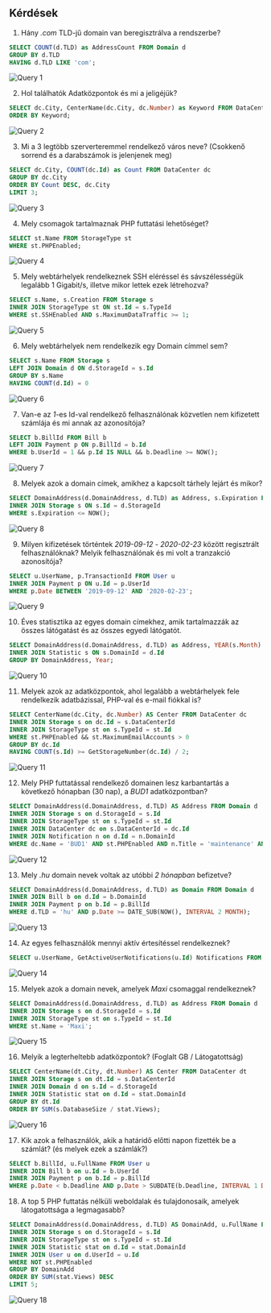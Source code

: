 ## Kérdések

1. Hány _.com_ TLD-jű domain van beregisztrálva a rendszerbe?

```sql
SELECT COUNT(d.TLD) as AddressCount FROM Domain d
GROUP BY d.TLD
HAVING d.TLD LIKE 'com';
```

![Query 1](./queries/query1.png "Query 1")

2. Hol találhatók Adatközpontok és mi a jeligéjük?

```sql
SELECT dc.City, CenterName(dc.City, dc.Number) as Keyword FROM DataCenter dc
ORDER BY Keyword;
```

![Query 2](./queries/query2.png "Query 2")

3. Mi a 3 legtöbb szerverteremmel rendelkező város neve? (Csokkenő sorrend és a darabszámok is jelenjenek meg)

```sql
SELECT dc.City, COUNT(dc.Id) as Count FROM DataCenter dc
GROUP BY dc.City
ORDER BY Count DESC, dc.City
LIMIT 3;
```

![Query 3](./queries/query3.png "Query 3")

4. Mely csomagok tartalmaznak PHP futtatási lehetőséget?

```sql
SELECT st.Name FROM StorageType st
WHERE st.PHPEnabled;
```

![Query 4](./queries/query4.png "Query 4")

5. Mely webtárhelyek rendelkeznek SSH eléréssel és sávszélességük legalább 1 Gigabit/s, illetve mikor lettek ezek létrehozva?

```sql
SELECT s.Name, s.Creation FROM Storage s
INNER JOIN StorageType st ON st.Id = s.TypeId
WHERE st.SSHEnabled AND s.MaximumDataTraffic >= 1;
```

![Query 5](./queries/query5.png "Query 5")

6. Mely webtárhelyek nem rendelkezik egy Domain címmel sem?

```sql
SELECT s.Name FROM Storage s
LEFT JOIN Domain d ON d.StorageId = s.Id
GROUP BY s.Name
HAVING COUNT(d.Id) = 0
```

![Query 6](./queries/query6.png "Query 6")

7. Van-e az _1_-es Id-val rendelkező felhasználónak közvetlen nem kifizetett számlája és mi annak az azonosítója?

```sql
SELECT b.BillId FROM Bill b
LEFT JOIN Payment p ON p.BillId = b.Id
WHERE b.UserId = 1 && p.Id IS NULL && b.Deadline >= NOW();
```

![Query 7](./queries/query7.png "Query 7")

8. Melyek azok a domain címek, amikhez a kapcsolt tárhely lejárt és mikor?

```sql
SELECT DomainAddress(d.DomainAddress, d.TLD) as Address, s.Expiration FROM Domain d
INNER JOIN Storage s ON s.Id = d.StorageId
WHERE s.Expiration <= NOW();
```

![Query 8](./queries/query8.png "Query 8")

9. Milyen kifizetések történtek _2019-09-12_ - _2020-02-23_ között regisztrált felhasználóknak? Melyik felhasználónak és mi volt a tranzakció azonosítója?

```sql
SELECT u.UserName, p.TransactionId FROM User u
INNER JOIN Payment p ON u.Id = p.UserId
WHERE p.Date BETWEEN '2019-09-12' AND '2020-02-23';
```

![Query 9](./queries/query9.png "Query 9")

10. Éves statisztika az egyes domain címekhez, amik tartalmazzák az összes látógatást és az összes egyedi látógatót.

```sql
SELECT DomainAddress(d.DomainAddress, d.TLD) as Address, YEAR(s.Month) AS Year, SUM(s.Views) AS ViewSum, SUM(s.UniqueViewers) as UViewSum FROM Domain d
INNER JOIN Statistic s ON s.DomainId = d.Id
GROUP BY DomainAddress, Year;
```

![Query 10](./queries/query10.png "Query 10")

11. Melyek azok az adatközpontok, ahol legalább a webtárhelyek fele rendelkezik adatbázissal, PHP-val és e-mail fiókkal is?

```sql
SELECT CenterName(dc.City, dc.Number) AS Center FROM DataCenter dc
INNER JOIN Storage s on dc.Id = s.DataCenterId
INNER JOIN StorageType st on s.TypeId = st.Id
WHERE st.PHPEnabled && st.MaximumEmailAccounts > 0
GROUP BY dc.Id
HAVING COUNT(s.Id) >= GetStorageNumber(dc.Id) / 2;
```

![Query 11](./queries/query11.png "Query 11")

12. Mely PHP futtatással rendelkező domainen lesz karbantartás a következő hónapban (30 nap), a _BUD1_ adatközpontban?

```sql
SELECT DomainAddress(d.DomainAddress, d.TLD) AS Address FROM Domain d
INNER JOIN Storage s on d.StorageId = s.Id
INNER JOIN StorageType st on s.TypeId = st.Id
INNER JOIN DataCenter dc on s.DataCenterId = dc.Id
INNER JOIN Notification n on d.Id = n.DomainId
WHERE dc.Name = 'BUD1' AND st.PHPEnabled AND n.Title = 'maintenance' AND n.TimeFrameEnd <= DATE_ADD(NOW(), INTERVAL 30 DAY);
```

![Query 12](./queries/query12.png "Query 12")

13. Mely _.hu_ domain nevek voltak az utóbbi _2 hónapban_ befizetve?

```sql
SELECT DomainAddress(d.DomainAddress, d.TLD) as Domain FROM Domain d
INNER JOIN Bill b on d.Id = b.DomainId
INNER JOIN Payment p on b.Id = p.BillId
WHERE d.TLD = 'hu' AND p.Date >= DATE_SUB(NOW(), INTERVAL 2 MONTH);
```

![Query 13](./queries/query13.png "Query 13")

14. Az egyes felhasználók mennyi aktív értesítéssel rendelkeznek?

```sql
SELECT u.UserName, GetActiveUserNotifications(u.Id) Notifications FROM User u;
```

![Query 14](./queries/query14.png "Query 14")

15. Melyek azok a domain nevek, amelyek _Maxi_ csomaggal rendelkeznek?

```sql
SELECT DomainAddress(d.DomainAddress, d.TLD) as Address FROM Domain d
INNER JOIN Storage s on d.StorageId = s.Id
INNER JOIN StorageType st on s.TypeId = st.Id
WHERE st.Name = 'Maxi';
```

![Query 15](./queries/query15.png "Query 15")

16. Melyik a legterheltebb adatközpontok? (Foglalt GB / Látogatottság)

```sql
SELECT CenterName(dt.City, dt.Number) AS Center FROM DataCenter dt
INNER JOIN Storage s on dt.Id = s.DataCenterId
INNER JOIN Domain d on s.Id = d.StorageId
INNER JOIN Statistic stat on d.Id = stat.DomainId
GROUP BY dt.Id
ORDER BY SUM(s.DatabaseSize / stat.Views);
```

![Query 16](./queries/query16.png "Query 16")

17. Kik azok a felhasználók, akik a határidő előtti napon fizették be a számlát? (és melyek ezek a számlák?)

```sql
SELECT b.BillId, u.FullName FROM User u
INNER JOIN Bill b on u.Id = b.UserId
INNER JOIN Payment p on b.Id = p.BillId
WHERE p.Date < b.Deadline AND p.Date > SUBDATE(b.Deadline, INTERVAL 1 DAY);
```

18. A top 5 PHP futtatás nélküli weboldalak és tulajdonosaik, amelyek látogatottsága a legmagasabb?

```sql
SELECT DomainAddress(d.DomainAddress, d.TLD) AS DomainAdd, u.FullName FROM Domain d
INNER JOIN Storage s on d.StorageId = s.Id
INNER JOIN StorageType st on s.TypeId = st.Id
INNER JOIN Statistic stat on d.Id = stat.DomainId
INNER JOIN User u on d.UserId = u.Id
WHERE NOT st.PHPEnabled
GROUP BY DomainAdd
ORDER BY SUM(stat.Views) DESC
LIMIT 5;
```

![Query 18](./queries/query18.png "Query 18")

<div class="page-break"></div>
